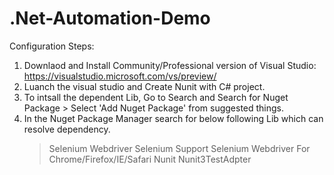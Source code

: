 # .Net-Automation-Demo

Configuration Steps: 

1. Downlaod and Install Community/Professional version of Visual Studio: https://visualstudio.microsoft.com/vs/preview/
2. Luanch the visual studio and Create Nunit with C# project. 
3. To intsall the dependent Lib, Go to Search and Search for Nuget Package > Select 'Add Nuget Package' from suggested things.
4. In the Nuget Package Manager search for below following Lib which can resolve dependency.
   > Selenium Webdriver
   > Selenium Support 
   > Selenium Webdriver For Chrome/Firefox/IE/Safari
   > Nunit 
   > Nunit3TestAdpter 
